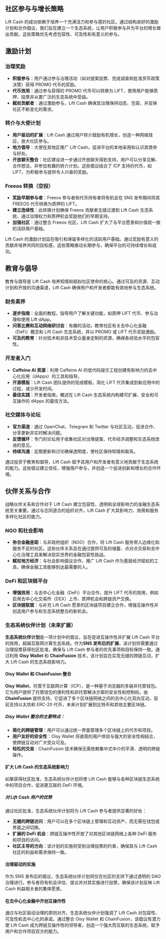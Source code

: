 ## 社区参与与增长策略

Lift Cash 的成功依赖于培养一个充满活力和参与感的社区。通过结构良好的激励计划和合作倡议，我们旨在建立一个生态系统，让用户积极参与并为平台的增长做出贡献。这些策略优先考虑包容性、可及性和有意义的参与。

## 激励计划

### 治理奖励
- **积极参与**：用户通过参与治理活动（如对提案投票、完成调查和批准货币政策决策）获得 PROMO 代币的奖励。
- **代币效用**：通过参与获得的 PROMO 代币可以转换为 LIFT，使用用户能够质押、投票并从更广泛的生态系统中受益。
- **赋权贡献者**：通过激励参与，Lift Cash 确保其治理保持动态、包容，并反映社区不断变化的需求。

### 转介与大使计划
- **用户驱动的扩展**：Lift Cash 通过用户转介鼓励有机增长，创造一种网络效应，放大社区参与。
- **地方倡导**：大使在其地区推广 Lift Cash，促进平台的本地采用和认识其使命与好处。
- **开放聊天整合**：社区建设进一步通过开放聊天得到支持，用户可以分享见解、合作想法，并参加有趣的转介计划。这些倡议结合了 ICP 支持的代币，如 LIFT，为积极参与提供令人兴奋的奖励。

### Freeos 转换（空投）
- **奖励早期参与者**：Freeos 参与者和代币持有者将有机会在 SNS 发布期间将其 FREEOS 代币转换为质押的 LIFT。
- **建立连续性**：此转换计划确保 Freeos 贡献者无缝过渡到 Lift Cash 生态系统，通过治理权力和质押机会奖励他们的早期支持。
- **加强社区**：通过整合 Freeos 社区，Lift Cash 扩大了与平台愿景和价值观一致的活跃用户基础。

Lift Cash 的激励计划旨在吸引和保留多样化的活跃用户基础。通过奖励有意义的贡献并培养共同的目标感，这些策略推动长期参与，确保平台的可持续增长和成功。

## 教育与倡导

教育与倡导是 Lift Cash 培养知情和赋权社区使命的核心。通过可及的资源、互动计划和开放的沟通渠道，Lift Cash 确保用户和开发者都能有效地参与生态系统。

### 财务素养
- **逐步指南**：全面的教程，指导用户了解关键功能，如质押 LIFT 代币、参与治理和使用 Lift dApp。
- **问答比赛和互动网络研讨会**：有趣的活动，教育社区有关去中心化金融（DeFi）概念和 Lift Cash 生态系统，并以 PROMO 或 LIFT 代币奖励激励。
- **可及的教育**：针对技术和非技术受众量身定制的资源，确保各经验水平的包容性。

### 开发者入门
- **Caffeine AI 资源**：利用 Caffeine AI 的低代码提示工程创建有影响力的去中心化应用（dApps）的工具和指导。
- **开源模板**：Lift Cash 团队提供的现成模板，简化 LIFT 代币集成到新应用中的过程，减少开发时间。
- **最佳实践**：开发者指南，概述在 Lift Cash 生态系统内构建可扩展、安全和可互操作的 dApps 的最佳方法。

### 社交媒体与论坛
- **官方渠道**：通过 OpenChat、Telegram 和 Twitter 与社区互动，促进合作、分享更新并实时解决问题。
- **反馈循环**：专门的论坛用于收集社区对治理提案、代币经济调整和生态系统改进的意见。
- **持续沟通**：定期更新和讨论确保透明度，使社区保持知情和联系。

通过投资于教育和倡导，Lift Cash 赋予其用户和开发者有意义地贡献于生态系统的能力。这些倡议建立信任，增强用户参与，并创造一个促进创新和增长的合作环境。

## 伙伴关系与合作

战略伙伴关系和合作对于 Lift Cash 建立包容性、透明和全球影响力的金融生态系统至关重要。通过与志同道合的组织对齐，Lift Cash 扩大其影响力、效用和服务多样化社区的能力。

### NGO 和社会影响
- **弥合金融差距**：与非政府组织（NGO）合作，将 Lift Cash 服务带入边缘化和服务不足的社区。这些伙伴关系旨在通过提供可及的储蓄、点对点交易和去中心化治理工具来解决现实世界的金融包容性挑战。
- **赋权地方经济**：与社会影响倡议合作，推广 Lift Cash 作为基层经济赋权的工具，确保金融工具能够到达最需要的人。

### DeFi 和区块链平台
- **增强效用**：与去中心化金融（DeFi）平台合作，提升 LIFT 代币的效用，例如启用去中心化交易所（DEX）上市、质押机会和跨链资产交换。
- **区块链联盟**：与补充 Lift Cash 愿景的区块链项目建立合作，增强互操作性并创造用户参与和生态系统整合的新机会。

### 生态系统伙伴计划（未来扩展）

**生态系统伙伴计划**是一项计划中的倡议，旨在促进互操作性并扩展 Lift Cash 平台的效用，超越互联网计算生态系统。作为**SNS 发布后的扩展**，该计划将需要通过治理投票获得社区批准，确保与 Lift Cash 参与者的优先事项和目标保持一致。通过利用 **Oisy Wallet** 和 **ChainFusion** 技术，该计划旨在实现无缝的跨链互动，扩大 Lift Cash 的生态系统影响力。

#### Oisy Wallet 和 ChainFusion 整合

**Oisy Wallet**，托管于互联网计算（ICP），是一种基于浏览器的多链非托管钱包。它为用户提供了托管钱包的便利性和非托管解决方案的安全性和控制权。由 **ChainFusion** 提供支持，它促进了多个区块链网络之间的去中心化双向互动，目前支持以太坊和 ERC-20 代币，未来计划扩展到比特币和其他主要区块链。

##### Oisy Wallet 整合的主要特点：
- **简化的跨链管理**：用户可以通过统一界面管理多个区块链上的代币和项目。
- **用户友好的安全性**：Oisy Wallet 将直观的用户体验与强大的安全性相结合，使跨链互动对广大受众可及。
- **轻松的交易**：ChainFusion 技术确保无需依赖集中式中介的平滑、透明的跨链操作。

#### 扩大 Lift Cash 的生态系统影响力

如果获得社区批准，生态系统伙伴计划将使 Lift Cash 能够与各种区块链生态系统中的项目合作，促进更互联的 DeFi 环境。

##### 对 Lift Cash 用户的优势

通过社区批准，生态系统伙伴计划将为 Lift Cash 参与者提供显著的好处：

- **无缝的跨链访问**：用户可以在多个区块链上管理和互动资产，而无需在钱包或界面之间切换。
- **扩展的 DeFi 机会**：跨链互操作性开放了对其他区块链网络上各种 DeFi 服务和项目的访问。
- **社区主导的方向**：该计划的实施将受到治理投票的约束，确保其与 Lift Cash 社区的利益和需求保持一致。

#### 治理驱动的实施

作为 SNS 发布后的倡议，生态系统伙伴计划将仅在社区的支持下通过透明的 DAO 治理进行。参与者将有机会评估、提议并对其实施进行投票，确保该计划反映 Lift Cash 利益相关者的集体愿景。

#### 在去中心化金融中开创互操作性

通过与社区驱动治理的原则对齐，生态系统伙伴计划强调了 Lift Cash 对包容性、可及性和去中心化的承诺。通过整合 Oisy Wallet 和 ChainFusion，该倡议有潜力使 Lift Cash 成为跨链互操作性的领导者，创造一个强大而互联的生态系统，赋予用户和合作项目双方的能力。
